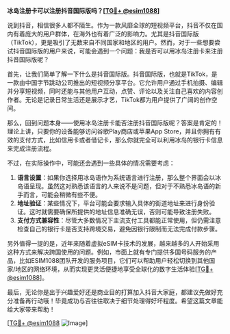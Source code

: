 **冰岛注册卡可以注册抖音国际版吗？[[TG💪+ @esim1088](https://t.me/s/esim1088)]**

说到抖音，相信很多人都不陌生。作为一款风靡全球的短视频平台，抖音不仅在国内有着庞大的用户群体，在海外也有着广泛的影响力。尤其是抖音国际版（TikTok），更是吸引了无数来自不同国家和地区的用户。然而，对于一些想要尝试抖音国际版的用户来说，可能会遇到一个问题：我是否可以用冰岛注册卡来注册抖音国际版呢？

首先，让我们简单了解一下什么是抖音国际版。抖音国际版，也就是TikTok，是一款由中国字节跳动公司推出的短视频分享平台。它允许用户通过手机拍摄、编辑并分享短视频，同时还能与其他用户互动，点赞、评论以及关注自己喜欢的内容创作者。无论是记录日常生活还是展示才艺，TikTok都为用户提供了广阔的创作空间。

那么，回到问题本身——使用冰岛注册卡能否注册抖音国际版呢？答案是肯定的！理论上讲，只要你的设备能够访问谷歌Play商店或苹果App Store，并且你拥有有效的支付方式，比如信用卡或者借记卡，那么你就完全可以利用冰岛的银行卡信息来完成注册流程。

不过，在实际操作中，可能还会遇到一些具体的情况需要考虑：

1. **语言设置**：如果你选择用冰岛语作为系统语言进行注册，那么整个界面会以冰岛语呈现。虽然这对熟悉该语言的人来说不是问题，但对于不熟悉冰岛语的新手而言，可能会稍微有些不便。
2. **地址验证**：某些情况下，平台可能会要求输入具体的街道地址来进行身份验证。这时就需要确保所提供的地址信息准确无误，否则可能导致注册失败。
3. **支付方式兼容性**：尽管大多数情况下主流支付工具都能正常使用，但仍需注意检查自己的银行卡是否支持跨境交易，避免因银行限制而无法完成付款步骤。

另外值得一提的是，近年来随着虚拟eSIM卡技术的发展，越来越多的人开始采用这种方式来解决跨国使用的问题。例如，市面上就有专门提供多国号码服务的产品，比如ESIM1088团队开发的服务项目，它们可以帮助用户轻松切换到其他国家/地区的网络环境，从而实现更灵活便捷地享受全球化的数字生活体验[[TG💪+ @esim1088](https://t.me/s/esim1088)]。

最后，无论你是出于兴趣爱好还是商业目的打算加入抖音大家庭，都建议先做好充分准备再行动哦！毕竟成功与否往往取决于细节处理得好坏程度。希望这篇文章能给大家带来帮助！

[[TG💪+ @esim1088](https://t.me/s/esim1088) ![Image](https://i.postimg.cc/4NQfJmqS/Snipaste-2025-05-13-00-14-12.png)]